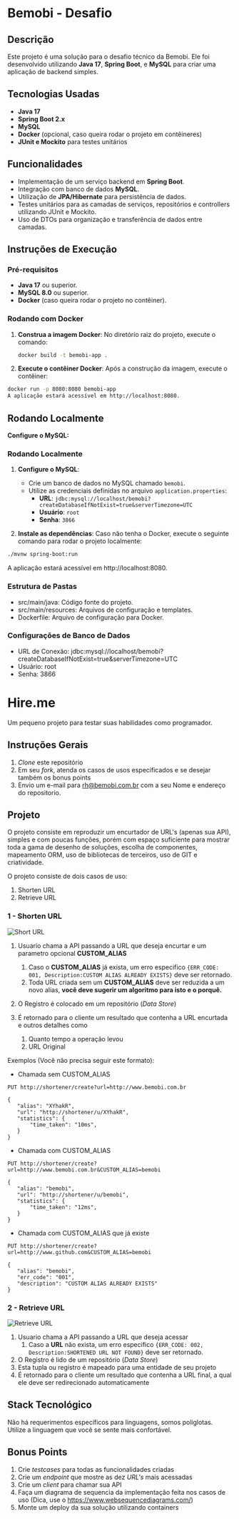# Bemobi - Desafio

## Descrição

Este projeto é uma solução para o desafio técnico da Bemobi. Ele foi desenvolvido utilizando **Java 17**, **Spring Boot**, e **MySQL** para criar uma aplicação de backend simples.

## Tecnologias Usadas

- **Java 17**
- **Spring Boot 2.x**
- **MySQL**
- **Docker** (opcional, caso queira rodar o projeto em contêineres)
- **JUnit e Mockito** para testes unitários


## Funcionalidades

- Implementação de um serviço backend em **Spring Boot**.
- Integração com banco de dados **MySQL**.
- Utilização de **JPA/Hibernate** para persistência de dados.
- Testes unitários para as camadas de serviços, repositórios e controllers utilizando JUnit e Mockito.
- Uso de DTOs para organização e transferência de dados entre camadas.

## Instruções de Execução

### Pré-requisitos

- **Java 17** ou superior.
- **MySQL 8.0** ou superior.
- **Docker** (caso queira rodar o projeto no contêiner).

### Rodando com Docker

1. **Construa a imagem Docker**:
   No diretório raiz do projeto, execute o comando:
   ```bash
   docker build -t bemobi-app .

2. **Execute o contêiner Docker**:
Após a construção da imagem, execute o contêiner:
```bash
docker run -p 8080:8080 bemobi-app
A aplicação estará acessível em http://localhost:8080.
```


## Rodando Localmente
**Configure o MySQL:**

### Rodando Localmente

1. **Configure o MySQL**:
   - Crie um banco de dados no MySQL chamado `bemobi`.
   - Utilize as credenciais definidas no arquivo `application.properties`:
      - **URL**: `jdbc:mysql://localhost/bemobi?createDatabaseIfNotExist=true&serverTimezone=UTC`
      - **Usuário**: `root`
      - **Senha**: `3866`

2. **Instale as dependências**:
   Caso não tenha o Docker, execute o seguinte comando para rodar o projeto localmente:

```bash
./mvnw spring-boot:run
```

A aplicação estará acessível em http://localhost:8080.

### Estrutura de Pastas
* src/main/java: Código fonte do projeto.
* src/main/resources: Arquivos de configuração e templates.
* Dockerfile: Arquivo de configuração para Docker.

### Configurações de Banco de Dados
* URL de Conexão: jdbc:mysql://localhost/bemobi?createDatabaseIfNotExist=true&serverTimezone=UTC
* Usuário: root
* Senha: 3866


# Hire.me

Um pequeno projeto para testar suas habilidades como programador.

## Instruções Gerais

1. *Clone* este repositório
2. Em seu *fork*, atenda os casos de usos especificados e se desejar também os bonus points
3. Envio um e-mail para rh@bemobi.com.br com a seu Nome e endereço do repositorio.

## Projeto

O projeto consiste em reproduzir um encurtador de URL's (apenas sua API), simples e com poucas funções, porém com espaço suficiente para mostrar toda a gama de desenho de soluções, escolha de componentes, mapeamento ORM, uso de bibliotecas de terceiros, uso de GIT e criatividade.

O projeto consiste de dois casos de uso: 

1. Shorten URL
2. Retrieve URL

### 1 - Shorten URL
![Short URL](http://i.imgur.com/MFB7VP4.jpg)

1. Usuario chama a API passando a URL que deseja encurtar e um parametro opcional **CUSTOM_ALIAS**
    1. Caso o **CUSTOM_ALIAS** já exista, um erro especifico ```{ERR_CODE: 001, Description:CUSTOM ALIAS ALREADY EXISTS}``` deve ser retornado.
    2. Toda URL criada sem um **CUSTOM_ALIAS** deve ser reduzida a um novo alias, **você deve sugerir um algoritmo para isto e o porquê.**
    
2. O Registro é colocado em um repositório (*Data Store*)
3. É retornado para o cliente um resultado que contenha a URL encurtada e outros detalhes como
    1. Quanto tempo a operação levou
    2. URL Original

Exemplos (Você não precisa seguir este formato):

* Chamada sem CUSTOM_ALIAS
```
PUT http://shortener/create?url=http://www.bemobi.com.br

{
   "alias": "XYhakR",
   "url": "http://shortener/u/XYhakR",
   "statistics": {
       "time_taken": "10ms",
   }
}
```

* Chamada com CUSTOM_ALIAS
```
PUT http://shortener/create?url=http://www.bemobi.com.br&CUSTOM_ALIAS=bemobi

{
   "alias": "bemobi",
   "url": "http://shortener/u/bemobi",
   "statistics": {
       "time_taken": "12ms",
   }
}
```

* Chamada com CUSTOM_ALIAS que já existe
```
PUT http://shortener/create?url=http://www.github.com&CUSTOM_ALIAS=bemobi

{
   "alias": "bemobi",
   "err_code": "001",
   "description": "CUSTOM ALIAS ALREADY EXISTS"
}
```

### 2 - Retrieve URL
![Retrieve URL](http://i.imgur.com/f9HESb7.jpg)

1. Usuario chama a API passando a URL que deseja acessar
    1. Caso a **URL** não exista, um erro especifico ```{ERR_CODE: 002, Description:SHORTENED URL NOT FOUND}``` deve ser retornado.
2. O Registro é lido de um repositório (*Data Store*)
3. Esta tupla ou registro é mapeado para uma entidade de seu projeto
3. É retornado para o cliente um resultado que contenha a URL final, a qual ele deve ser redirecionado automaticamente

## Stack Tecnológico

Não há requerimentos específicos para linguagens, somos poliglotas. Utilize a linguagem que você se sente mais confortável.

## Bonus Points

1. Crie *testcases* para todas as funcionalidades criadas
2. Crie um *endpoint* que mostre as dez *URL's* mais acessadas 
3. Crie um *client* para chamar sua API
4. Faça um diagrama de sequencia da implementação feita nos casos de uso (Dica, use o https://www.websequencediagrams.com/)
5. Monte um deploy da sua solução utilizando containers 
